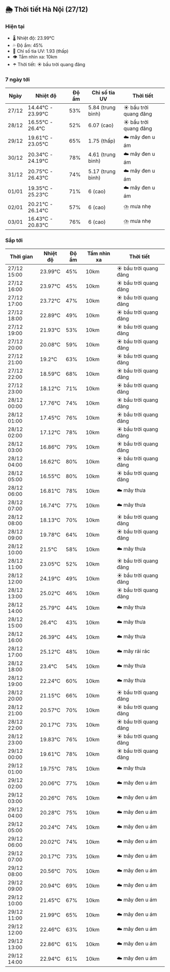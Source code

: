 ## 🌦️ Thời tiết Hà Nội (27/12)

### Hiện tại

- 🌡️ Nhiệt độ: 23.99℃
- 💦 Độ ẩm: 45%
- 🌟 Chỉ số tia UV: 1.93 (thấp)
- 👁️ Tầm nhìn xa: 10km
- ☂️ Thời tiết: ☀️ bầu trời quang đãng

### 7 ngày tới

| Ngày | Nhiệt độ | Độ ẩm | Chỉ số tia UV | Thời tiết |
| --- | --- | --- | --- | --- |
| 27/12 | 14.44℃ - 23.99℃ | 53% | 5.84 (trung bình) | ☀️ bầu trời quang đãng |
| 28/12 | 16.55℃ - 26.4℃ | 52% | 6.07 (cao) | ☀️ bầu trời quang đãng |
| 29/12 | 19.61℃ - 23.05℃ | 65% | 1.75 (thấp) | ☁️ mây đen u ám |
| 30/12 | 20.34℃ - 24.19℃ | 78% | 4.61 (trung bình) | ☁️ mây đen u ám |
| 31/12 | 20.75℃ - 26.43℃ | 74% | 5.17 (trung bình) | ☁️ mây đen u ám |
| 01/01 | 19.35℃ - 25.23℃ | 71% | 6 (cao) | ☁️ mây đen u ám |
| 02/01 | 20.21℃ - 26.14℃ | 57% | 6 (cao) | ⛈️ mưa nhẹ |
| 03/01 | 16.43℃ - 20.83℃ | 76% | 6 (cao) | ⛈️ mưa nhẹ |

### Sắp tới

| Thời gian | Nhiệt độ | Độ ẩm | Tầm nhìn xa | Thời tiết |
| --- | --- | --- | --- | --- |
| 27/12 15:00 | 23.99℃ | 45% | 10km | ☀️ bầu trời quang đãng |
| 27/12 16:00 | 23.97℃ | 45% | 10km | ☀️ bầu trời quang đãng |
| 27/12 17:00 | 23.72℃ | 47% | 10km | ☀️ bầu trời quang đãng |
| 27/12 18:00 | 22.89℃ | 49% | 10km | ☀️ bầu trời quang đãng |
| 27/12 19:00 | 21.93℃ | 53% | 10km | ☀️ bầu trời quang đãng |
| 27/12 20:00 | 20.08℃ | 59% | 10km | ☀️ bầu trời quang đãng |
| 27/12 21:00 | 19.2℃ | 63% | 10km | ☀️ bầu trời quang đãng |
| 27/12 22:00 | 18.59℃ | 68% | 10km | ☀️ bầu trời quang đãng |
| 27/12 23:00 | 18.12℃ | 71% | 10km | ☀️ bầu trời quang đãng |
| 28/12 00:00 | 17.76℃ | 74% | 10km | ☀️ bầu trời quang đãng |
| 28/12 01:00 | 17.45℃ | 76% | 10km | ☀️ bầu trời quang đãng |
| 28/12 02:00 | 17.12℃ | 78% | 10km | ☀️ bầu trời quang đãng |
| 28/12 03:00 | 16.86℃ | 79% | 10km | ☀️ bầu trời quang đãng |
| 28/12 04:00 | 16.62℃ | 80% | 10km | ☀️ bầu trời quang đãng |
| 28/12 05:00 | 16.55℃ | 80% | 10km | ☀️ bầu trời quang đãng |
| 28/12 06:00 | 16.81℃ | 78% | 10km | ☁️ mây thưa |
| 28/12 07:00 | 16.74℃ | 77% | 10km | ☁️ mây thưa |
| 28/12 08:00 | 18.13℃ | 70% | 10km | ☀️ bầu trời quang đãng |
| 28/12 09:00 | 19.78℃ | 64% | 10km | ☀️ bầu trời quang đãng |
| 28/12 10:00 | 21.5℃ | 58% | 10km | ☁️ mây thưa |
| 28/12 11:00 | 23.05℃ | 52% | 10km | ☀️ bầu trời quang đãng |
| 28/12 12:00 | 24.19℃ | 49% | 10km | ☀️ bầu trời quang đãng |
| 28/12 13:00 | 25.02℃ | 46% | 10km | ☀️ bầu trời quang đãng |
| 28/12 14:00 | 25.79℃ | 44% | 10km | ☁️ mây thưa |
| 28/12 15:00 | 26.4℃ | 43% | 10km | ☁️ mây thưa |
| 28/12 16:00 | 26.39℃ | 44% | 10km | ☁️ mây thưa |
| 28/12 17:00 | 25.12℃ | 48% | 10km | ☁️ mây rải rác |
| 28/12 18:00 | 23.4℃ | 54% | 10km | ☁️ mây thưa |
| 28/12 19:00 | 22.24℃ | 60% | 10km | ☁️ mây thưa |
| 28/12 20:00 | 21.15℃ | 66% | 10km | ☀️ bầu trời quang đãng |
| 28/12 21:00 | 20.57℃ | 70% | 10km | ☀️ bầu trời quang đãng |
| 28/12 22:00 | 20.17℃ | 73% | 10km | ☀️ bầu trời quang đãng |
| 28/12 23:00 | 19.83℃ | 76% | 10km | ☀️ bầu trời quang đãng |
| 29/12 00:00 | 19.61℃ | 78% | 10km | ☀️ bầu trời quang đãng |
| 29/12 01:00 | 19.75℃ | 78% | 10km | ☁️ mây thưa |
| 29/12 02:00 | 20.06℃ | 77% | 10km | ☁️ mây đen u ám |
| 29/12 03:00 | 20.26℃ | 76% | 10km | ☁️ mây đen u ám |
| 29/12 04:00 | 20.28℃ | 75% | 10km | ☁️ mây đen u ám |
| 29/12 05:00 | 20.24℃ | 74% | 10km | ☁️ mây đen u ám |
| 29/12 06:00 | 20.02℃ | 74% | 10km | ☁️ mây đen u ám |
| 29/12 07:00 | 20.17℃ | 73% | 10km | ☁️ mây đen u ám |
| 29/12 08:00 | 20.56℃ | 70% | 10km | ☁️ mây đen u ám |
| 29/12 09:00 | 20.94℃ | 69% | 10km | ☁️ mây đen u ám |
| 29/12 10:00 | 21.45℃ | 67% | 10km | ☁️ mây đen u ám |
| 29/12 11:00 | 21.99℃ | 65% | 10km | ☁️ mây đen u ám |
| 29/12 12:00 | 22.46℃ | 63% | 10km | ☁️ mây đen u ám |
| 29/12 13:00 | 22.86℃ | 61% | 10km | ☁️ mây đen u ám |
| 29/12 14:00 | 22.94℃ | 61% | 10km | ☁️ mây đen u ám |
